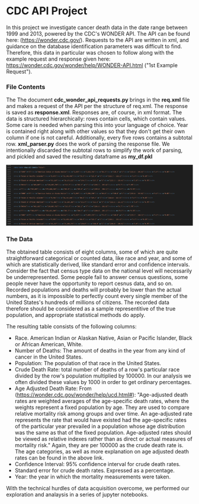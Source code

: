 # CDC API Project

In this project we investigate cancer death data in the date range between 1999 and 2013, powered by the CDC's WONDER API. The API can be found here: (https://wonder.cdc.gov/). Requests to the API are written in xml, and guidance on the database identification parameters was difficult to find. Therefore, this data in particular was chosen to follow along with the example request and response given here: https://wonder.cdc.gov/wonder/help/WONDER-API.html ("1st Example Request").

### File Contents
The The document **cdc_wonder_api_requests.py** brings in the **req.xml** file and makes a request of the API per the structure of req.xml. The response is saved as **response.xml**. Responses are, of course, in xml format. The data is structured hierarchically: rows contain cells, which contain values. Some care is needed when parsing this into your language of choice. Year is contained right along with other values so that they don't get their own column if one is not careful. Additionally, every five rows contains a subtotal row. **xml_parser.py** does the work of parsing the response file. We intentionally discarded the subtotal rows to simplify the work of parsing, and pickled and saved the resulting dataframe as **my_df.pkl**

![example_response](response_example.png)

### The Data

The obtained table consists of eight columns, some of which are quite straightforward categorical or counted data, like race and year, and some of which are statistically derived, like standard error and confidence intervals. Consider the fact that census type data on the national level will necessarily be underrepresented. Some people fail to answer census questions, some people never have the opportunity to report cesnus data, and so on. Recorded populations and deaths will probably be lower than the actual numbers, as it is impossible to perfectly count every single member of the United States's hundreds of millions of citizens. The recorded data therefore should be considered as a sample representitive of the true population, and appropriate statistical methods do apply.

The resulting table consists of the following columns:
- Race. American Indian or Alaskan Native, Asian or Pacific Islander, Black or African American, White.
- Number of Deaths: The amount of deaths in the year from any kind of cancer in the United States.
- Population: The population of that race in the United States.
- Crude Death Rate: total number of deaths of a row's particular race divided by the row's population multiplied by 100000. In our analysis we often divided these values by 1000 in order to get ordinary percentages.
- Age Adjusted Death Rate: From (https://wonder.cdc.gov/wonder/help/ucd.html#): "Age-adjusted death rates are weighted averages of the age-specific death rates, where the weights represent a fixed population by age. They are used to compare relative mortality risk among groups and over time. An age-adjusted rate represents the rate that would have existed had the age-specific rates of the particular year prevailed in a population whose age distribution was the same as that of the fixed population. Age-adjusted rates should be viewed as relative indexes rather than as direct or actual measures of mortality risk." Again, they are per 100000 as the crude death rate is. The age categories, as well as more explanation on age adjusted death rates can be found in the above link.
- Confidence Interval: 95% confidence interval for crude death rates.
- Standard error for crude death rates. Expressed as a percentage.
- Year: the year in which the mortality measurements were taken.

With the technical hurdles of data acquisition overcome, we performed our exploration and analaysis in a series of jupyter notebooks.